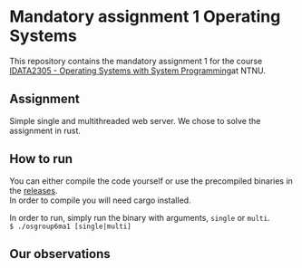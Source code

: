 # Mandatory assignment 1 Operating Systems
This repository contains the mandatory assignment 1 for the course [IDATA2305 - Operating Systems with System Programming](https://www.ntnu.edu/studies/courses/IDATA2305#tab=omEmnet)at NTNU.  

## Assignment
Simple single and multithreaded web server. We chose to solve the assignment in rust.  

## How to run
You can either compile the code yourself or use the precompiled binaries in the [releases](https://github.com/JakobHolkestadMolnes/OSgroup6ma1/releases).  
In order to compile you will need cargo installed.  

In order to run, simply run the binary with arguments, `single` or `multi`.  
`$ ./osgroup6ma1 [single|multi]`  

## Our observations
